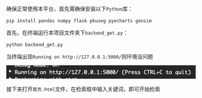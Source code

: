 确保正常使用本平台，首先需确保安装以下`Python`库：

```
pip install pandas numpy flask pkuseg pyecharts gensim
```

首先，在终端运行本项目文件夹下`backend_get.py`：

```
python backend_get.py
```

当终端出现`Running on http://127.0.0.1:5000/`则环境没问题

![running](./img/running.png)

接下来打开`首页.html`文件，在检索框中输入关键词，即可开始检索